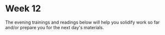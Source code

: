 # Week 12

The evening trainings and readings below will help you solidify work so far and/or prepare you for the next day's materials.

<!--

### Monday

### Tuesday

### Wednesday

### Thursday

### Weekend

-->
